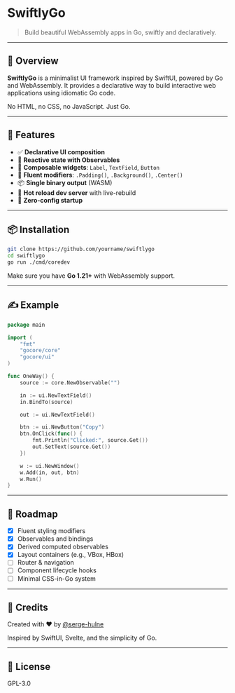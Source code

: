 # SwiftlyGo

> Build beautiful WebAssembly apps in Go, swiftly and declaratively.

---

## 🚀 Overview

**SwiftlyGo** is a minimalist UI framework inspired by SwiftUI, powered by Go and WebAssembly. It provides a declarative way to build interactive web applications using idiomatic Go code.

No HTML, no CSS, no JavaScript.
Just Go.

---

## 🧩 Features

* ✅ **Declarative UI composition**
* 🔁 **Reactive state with Observables**
* 🧱 **Composable widgets**: `Label`, `TextField`, `Button`
* 🎯 **Fluent modifiers**: `.Padding()`, `.Background()`, `.Center()`
* 📦 **Single binary output** (WASM)
* 🔄 **Hot reload dev server** with live-rebuild
* 🔧 **Zero-config startup**

---

## 📦 Installation

```bash
git clone https://github.com/yourname/swiftlygo
cd swiftlygo
go run ./cmd/coredev
```

Make sure you have **Go 1.21+** with WebAssembly support.

---

## ✍️ Example

```go
package main

import (
	"fmt"
	"gocore/core"
	"gocore/ui"
)

func OneWay() {
	source := core.NewObservable("")

	in := ui.NewTextField()
	in.BindTo(source)

	out := ui.NewTextField()

	btn := ui.NewButton("Copy")
	btn.OnClick(func() {
		fmt.Println("Clicked:", source.Get())
		out.SetText(source.Get())
	})

	w := ui.NewWindow()
	w.Add(in, out, btn)
	w.Run()
}
```

---


## 🧪 Roadmap

* [x] Fluent styling modifiers
* [x] Observables and bindings
* [x] Derived computed observables
* [x] Layout containers (e.g., VBox, HBox)
* [ ] Router & navigation
* [ ] Component lifecycle hooks
* [ ] Minimal CSS-in-Go system

---

## 👥 Credits

Created with ❤️ by [@serge-hulne](https://github.com/serge-hulne)

Inspired by SwiftUI, Svelte, and the simplicity of Go.

---

## 📝 License

GPL-3.0
